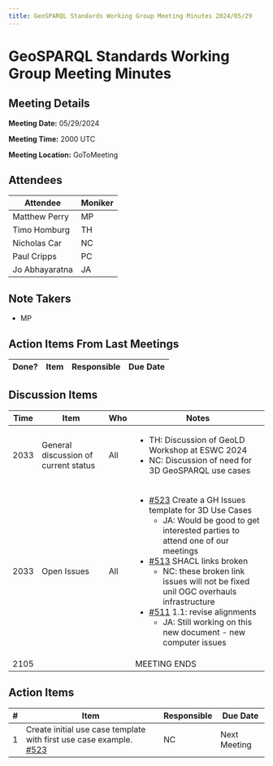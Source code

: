```yaml
---
title: GeoSPARQL Standards Working Group Meeting Minutes 2024/05/29
---
```

# GeoSPARQL Standards Working Group Meeting Minutes
## Meeting Details
**Meeting Date:** 05/29/2024

**Meeting Time:** 2000 UTC

**Meeting Location:** GoToMeeting  

## Attendees
Attendee | Moniker |
---- | ---- |
Matthew Perry | MP |
Timo Homburg | TH |
Nicholas Car | NC |
Paul Cripps | PC |
Jo Abhayaratna | JA |

## Note Takers
- MP

## Action Items From Last Meetings
Done? | Item | Responsible | Due Date |
---- | ---- | ---- | --- |

## Discussion Items
Time | Item | Who | Notes |
---- | ---- | ---- | ---- |
2033 | General discussion of current status | All | <ul><li>TH: Discussion of GeoLD Workshop at ESWC 2024</li><li>NC: Discussion of need for 3D GeoSPARQL use cases</li></ul> |
2033 | Open Issues | All | <ul><li>[#523](https://github.com/opengeospatial/ogc-geosparql/issues/523) Create a GH Issues template for 3D Use Cases<ul><li>JA: Would be good to get interested parties to attend one of our meetings</li></ul></li><li>[#513](https://github.com/opengeospatial/ogc-geosparql/issues/513) SHACL links broken <ul><li>NC: these broken link issues will not be fixed unil OGC overhauls infrastructure</li></ul></li><li>[#511](https://github.com/opengeospatial/ogc-geosparql/issues/511) 1.1: revise alignments<ul><li>JA: Still working on this new document - new computer issues</li></ul></li></ul> |
2105 | | | MEETING ENDS |

## Action Items
\# | Item | Responsible | Due Date |
---- | ---- | ---- | ---- |
<span name="action_1">1</span> | Create initial use case template with first use case example. [#523](https://github.com/opengeospatial/ogc-geosparql/issues/523) | NC | Next Meeting |
